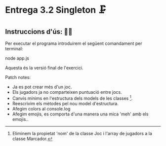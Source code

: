 # Entrega 3.2 Singleton 🗜️

## Instruccions d'ús: 🧙‍♂️

Per executar el programa introduirem el següent comandament per terminal:

node app.js

Aquesta és la versió final de l'exercici.

Patch notes:

- Ja es pot crear més d'un joc.
- Els jugadors ja no comparteixen puntuació entre jocs.
- Canvis mínims en l'estructura dels models de les classes [^1].
- Reescrivim els mètodes pel nou model d'estructura.
- Afegim colors al console.log
- Afegim emojis, es comporta d'una manera una mica 'meh' amb els emojis..

[^1]: Eliminem la propietat 'nom' de la classe Joc i l'array de jugadors a la classe Marcador.
